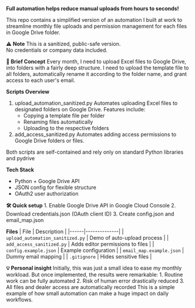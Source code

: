 **Full automation helps reduce manual uploads from hours to seconds!**

This repo contains a simplified version of an automation I built at work to streamline monthly file uploads and permission management for each files in Google Drive folder.

⚠️ **Note**
This is a sanitized, public-safe version.  
No credentials or company data included.  

**🎯 Brief Concept**
Every month, I need to upload Excel files to Google Drive, into folders with a fairly deep structure. I need to upload the template file to all folders, automatically rename it according to the folder name, and grant access to each user's email.

**Scripts Overview**
1. upload_automation_sanitized.py
    Automates uploading Excel files to designated folders on Google Drive. Features include:
     - Copying a template file per folder
     - Renaming files automatically
     - Uploading to the respective folders
2. add_access_sanitized.py
    Automates adding access permissions to Google Drive folders or files.

Both scripts are self-contained and rely only on standard Python libraries and pydrive

**Tech Stack**
- Python + Google Drive API
- JSON config for flexible structure
- OAuth2 user authorization

**🛠️ Quick setup**
    1. Enable Google Drive API in Google Cloud Console
    2. Download credentials.json (OAuth client ID)
    3. Create config.json and email_map.json

**Files**
| File | Description |
|------|--------------|
| `upload_automation_sanitized.py` | Demo of auto-upload process |
| `add_access_sanitized.py` | Adds editor permissions to files |
| `config.example.json` | Example configuration |
| `email_map.example.json` | Dummy email mapping |
| `.gitignore` | Hides sensitive files |

**💡 Personal insight**
Initially, this was just a small idea to ease my monthly workload. But once implemented, the results were remarkable:
    1. Routine work can be fully automated
    2. Risk of human error drastically reduced
    3. All files and dealer access are automatically recorded
This is a simple example of how small automation can make a huge impact on daily workflows.

